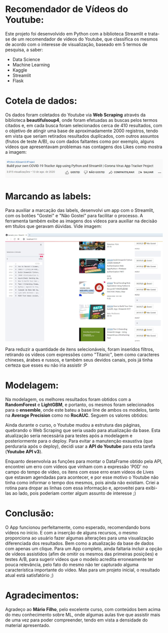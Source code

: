 # Recomendador de Vídeos do Youtube:

Este projeto foi desenvolvido em Python com a biblioteca Streamlit e trata-se de um recomendador de vídeos do Youtube, que classifica os mesmos de acordo com o interesse de visualização, baseado em 5 termos de pesquisa, a saber:
- Data Science
- Machine Learning
- Kaggle
- Streamlit
- Flask

# Cotela de dados:

Os dados foram coletados do Youtube via **Web Scraping** através da biblioteca **beautifulsoup4**, onde foram efetuadas as buscas pelos termos citados e, em cada busca foram selecionados cerca de 410 resultados, com o objetivo de atingir uma base de aproximadamente 2000 registros, tendo em vista que seriam retirados resultados duplicados, com outros assuntos (frutos de teste A/B), ou com dados faltantes como por exemplo, alguns vídeos que apresentavam problemas nas contagens dos Likes como mostra a imagem:

![imagem com bug na contagem dos likes](https://github.com/gleson/projeto-curso-mariofilho/blob/main/bug.jpg)

# Marcando as labels:

Para auxiliar a marcação das labels, desenvolvi um app com o Streamlit, com os botões "Gostei" e "Não Gostei" para facilitar o processo. A ferramenta também exibe as imagens dos vídeos para auxiliar na decisão em títulos que geravam dúvidas. Vide imagem:

![app desenvolvido para auxiliar a marcar as labels como gostei](https://github.com/gleson/projeto-curso-mariofilho/blob/main/marcador.jpg)

Para reduzir a quantidade de itens selecionáveis, foram inseridos filtros, retirando os vídeos com expressões como "Titanic", bem como caracteres chineses, árabes e russos, e também seus devidos canais, pois já tinha certeza que esses eu não iria assistir :P

# Modelagem:

Na modelagem, os melhores resultados foram obtidos com a **RandomForest** e **LightGBM**, e portanto, os mesmos foram selecionados para o **ensemble**, onde este bateu a base line de ambos os modelos, tanto na **Average Precision** como no **RocAUC**. Seguem os valores obtidos:

Ainda durante o curso, o Youtube mudou a estrutura das páginas, quebrando o Web Scraping que seria usado para atualização da base. Esta atualização seria necessária para testes após a modelagem e posteriormente para o deploy. Para evitar a manutenção exaustiva (que perduraria após o deploy), decidi usar a **API do Youtube** para esta tarefa (**Youtube API v3**).

Enquanto desenvolvia as funções para montar o DataFrame obtido pela API, encontrei um erro com vídeos que vinham com a expressão 'P0D' no campo do tempo de vídeo, os itens com esse erro eram vídeos de Lives que estavam agendadas para acontecer, e por esse motivo o Youtube não tinha como informar o tempo dos mesmos, pois ainda não existiam. Criei a rotina para dropar as linhas com essa informação e, aproveitei para exibi-las ao lado, pois poderiam conter algum assunto de interesse ;)

# Conclusão:

O App funcionou perfeitamente, como esperado, recomendando bons vídeos no início. E com a inserção de alguns recursos, o mesmo proporciona ao usuário fazer algumas alterações para uma visualização diferenciada dos resultados. Bem como a atualização da base de dados com apenas um clique. Para um App completo, ainda faltaria incluir a opção de vídeos assistidos (afim de omitir os mesmos das primeiras posições) e testes A/B, para sugerir vídeos que o modelo acredita erroneamente ter pouca relevância, pelo fato do mesmo não ter capturado alguma característica importante do vídeo. Mas para um projeto inicial, o resultado atual está satisfatório ;)

# Agradecimentos:

Agradeço ao **Mário Filho**, pelo excelente curso, com conteúdos bem acima do meu conhecimento sobre ML, onde algumas aulas tive que assistir mais de uma vez para poder compreender, tendo em vista a densidade do material apresentado.
